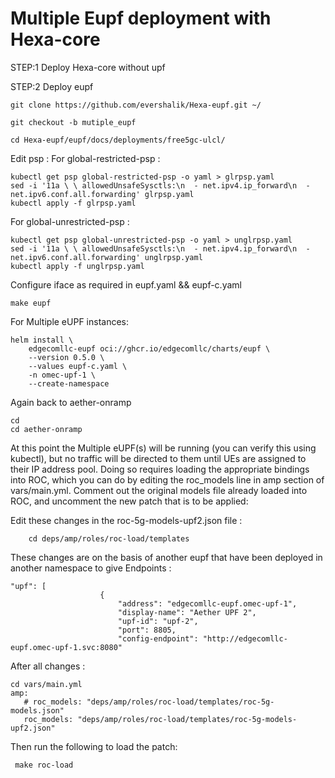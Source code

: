 # Multiple Eupf deployment with Hexa-core
STEP:1 Deploy Hexa-core without upf 

STEP:2 Deploy eupf
```
git clone https://github.com/evershalik/Hexa-eupf.git ~/
```
```
git checkout -b mutiple_eupf
```
```
cd Hexa-eupf/eupf/docs/deployments/free5gc-ulcl/
```
Edit psp : 
For global-restricted-psp : 
 ```
kubectl get psp global-restricted-psp -o yaml > glrpsp.yaml
sed -i '11a \ \ allowedUnsafeSysctls:\n  - net.ipv4.ip_forward\n  - net.ipv6.conf.all.forwarding' glrpsp.yaml
kubectl apply -f glrpsp.yaml
```
For global-unrestricted-psp : 
```
kubectl get psp global-unrestricted-psp -o yaml > unglrpsp.yaml
sed -i '11a \ \ allowedUnsafeSysctls:\n  - net.ipv4.ip_forward\n  - net.ipv6.conf.all.forwarding' unglrpsp.yaml
kubectl apply -f unglrpsp.yaml

```
Configure iface as required in eupf.yaml && eupf-c.yaml
```
make eupf
```
For Multiple eUPF instances: 
```
helm install \
	edgecomllc-eupf oci://ghcr.io/edgecomllc/charts/eupf \
	--version 0.5.0 \
	--values eupf-c.yaml \
	-n omec-upf-1 \
	--create-namespace
```
Again back to aether-onramp

```
cd
cd aether-onramp
```

At this point the Multiple eUPF(s) will be running (you can verify this using kubectl), but no traffic will be directed to them until UEs are assigned to their IP address pool. Doing so requires loading the appropriate bindings into ROC, which you can do by editing the roc_models line in amp section of vars/main.yml. Comment out the original models file already loaded into ROC, and uncomment the new patch that is to be applied:

Edit these changes in the roc-5g-models-upf2.json file :

```
    cd deps/amp/roles/roc-load/templates   

```
These changes are on the basis of another eupf that have been deployed in another namespace to give Endpoints : 
```
"upf": [
                    {
                        "address": "edgecomllc-eupf.omec-upf-1",
                        "display-name": "Aether UPF 2",
                        "upf-id": "upf-2",
                        "port": 8805,
                        "config-endpoint": "http://edgecomllc-eupf.omec-upf-1.svc:8080"
```
After all changes : 
```
cd vars/main.yml
amp:
   # roc_models: "deps/amp/roles/roc-load/templates/roc-5g-models.json"
   roc_models: "deps/amp/roles/roc-load/templates/roc-5g-models-upf2.json"
```

Then run the following to load the patch: 
```
 make roc-load
```





